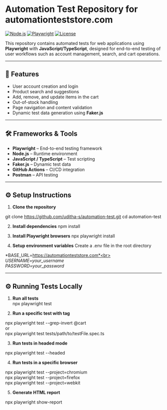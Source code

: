 # Automation Test Repository for automationteststore.com

[![Node.js](https://img.shields.io/badge/Node.js-18.x-green)](https://nodejs.org/)
[![Playwright](https://img.shields.io/badge/Playwright-1.x-blue)](https://playwright.dev/)
[![License](https://img.shields.io/badge/License-MIT-yellow)](LICENSE)

This repository contains automated tests for web applications using **Playwright** with **JavaScript/TypeScript**, designed for end-to-end testing of user workflows such as account management, search, and cart operations.

---

## 📝 Features
- User account creation and login  
- Product search and suggestions  
- Add, remove, and update items in the cart  
- Out-of-stock handling  
- Page navigation and content validation  
- Dynamic test data generation using **Faker.js**

---

## 🛠 Frameworks & Tools
- **Playwright** – End-to-end testing framework  
- **Node.js** – Runtime environment  
- **JavaScript / TypeScript** – Test scripting  
- **Faker.js** – Dynamic test data  
- **GitHub Actions** – CI/CD integration  
- **Postman** – API testing  

---

## ⚙️ Setup Instructions

1. **Clone the repository**

git clone https://github.com/uditha-s/automation-test.git
cd automation-test

2. **Install dependencies**
npm install

3. **Install Playwright browsers**
npx playwright install

4. **Setup environment variables**
Create a .env file in the root directory

*BASE_URL=https://automationteststore.com*<br>
*USERNAME=your_username*<br>
*PASSWORD=your_password*<br>

---

## ⚙️ Running Tests Locally

1. **Run all tests**<br>
npx playwright test

2. **Run a specific test with tag**<br>

npx playwright test --grep-invert @cart <br>
or <br>
npx playwright test tests/path/to/testFile.spec.ts<br>


3. **Run tests in headed mode**<br>

npx playwright test --headed<br>

4. **Run tests in a specific browser**<br>

npx playwright test --project=chromium<br>
npx playwright test --project=firefox<br>
npx playwright test --project=webkit<br>



5. **Generate HTML report**<br>

npx playwright show-report<br>





